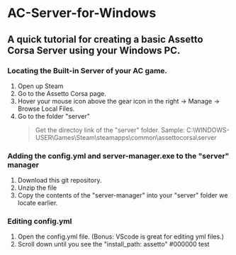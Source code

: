 # AC-Server-for-Windows
## A quick tutorial for creating a basic Assetto Corsa Server using your Windows PC.

### Locating the Built-in Server of your AC game.
  1. Open up Steam
  2. Go to the Assetto Corsa page.
  3. Hover your mouse icon above the gear icon in the right -> Manage -> Browse Local Files.
  4. Go to the folder "server"
     > Get the directoy link of the "server" folder. Sample: C:\WINDOWS-USER\Games\Steam\steamapps\common\assettocorsa\server

### Adding the config.yml and server-manager.exe to the "server" manager
  1. Download this git repository.
  2. Unzip the file
  3. Copy the contents of the "server-manager" into your "server" folder we locate earlier.

### Editing config.yml
  1. Open the config.yml file. (Bonus: VScode is great for editing yml files.)
  2. Scroll down until you see the "install_path: assetto" #000000 test
